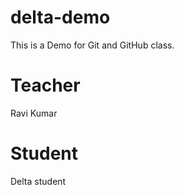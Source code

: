 # delta-demo
This is a Demo for Git and GitHub class.

# Teacher
Ravi Kumar

# Student
Delta student